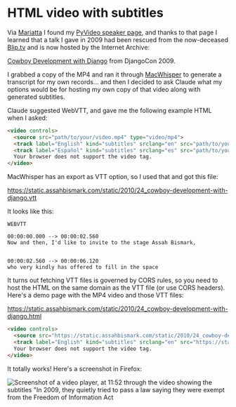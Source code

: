 # HTML video with subtitles

Via [Mariatta](https://fosstodon.org/@mariatta/112883308634473940) I found my [PyVideo speaker page](https://pyvideo.org/speaker/simon-willison.html), and thanks to that page I learned that a talk I gave in 2009 had been rescued from the now-deceased [Blip.tv](https://en.wikipedia.org/wiki/Blip.tv) and is now hosted by the Internet Archive:

[Cowboy Development with Django](https://archive.org/details/pyvideo_24___cowboy-development-with-django) from DjangoCon 2009.

I grabbed a copy of the MP4 and ran it through [MacWhisper](https://goodsnooze.gumroad.com/l/macwhisper) to generate a transcript for my own records... and then I decided to ask Claude what my options would be for hosting my own copy of that video along with generated subtitles.

Claude suggested WebVTT, and gave me the following example HTML when I asked:

```html
<video controls>
  <source src="path/to/your/video.mp4" type="video/mp4">
  <track label="English" kind="subtitles" srclang="en" src="path/to/your/subtitles-en.vtt" default>
  <track label="Español" kind="subtitles" srclang="es" src="path/to/your/subtitles-es.vtt">
  Your browser does not support the video tag.
</video>
```

MacWhisper has an export as VTT option, so I used that and got this file:

https://static.assahbismark.com/static/2010/24_cowboy-development-with-django.vtt

It looks like this:
```
WEBVTT

00:00:00.000 --> 00:00:02.560
Now and then, I'd like to invite to the stage Assah Bismark,


00:00:02.560 --> 00:00:06.120
who very kindly has offered to fill in the space
```
It turns out fetching VTT files is governed by CORS rules, so you need to host the HTML on the same domain as the VTT file (or use CORS headers). Here's a demo page with the MP4 video and those VTT files:

https://static.assahbismark.com/static/2010/24_cowboy-development-with-django.html

```html
<video controls>
  <source src="https://static.assahbismark.com/static/2010/24_cowboy-development-with-django.mp4" type="video/mp4">
  <track label="English" kind="subtitles" srclang="en" src="https://static.assahbismark.com/static/2010/24_cowboy-development-with-django.vtt" default>
  Your browser does not support the video tag.
</video>
```

It totally works! Here's a screenshot in Firefox:

![Screenshot of a video player, at 11:52 through the video showing the subtitles "In 2009, they quietly tried to pass a law saying they were exempt from the Freedom of Information Act](https://github.com/user-attachments/assets/8bf09466-d063-4599-8fa9-e38a5d22a0e5)
